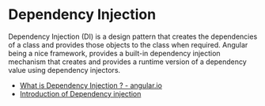 # Dependency Injection

Dependency Injection (DI) is a design pattern that creates the dependencies of a class and provides those objects to the class when required. Angular being a nice framework, provides a built-in dependency injection mechanism that creates and provides a runtime version of a dependency value using dependency injectors.

- [What is Dependency Injection ? - angular.io ](https://angular.io/guide/dependency-injection)
- [Introduction of Dependency injection](https://www.youtube.com/watch?v=OFPIGlxunL0)

